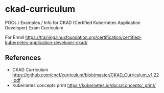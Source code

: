 # ckad-curriculum
POCs / Examples / Info for CKAD (Certified Kubernetes Application Developer) Exam Curriculum

For Enroll https://training.linuxfoundation.org/certification/certified-kubernetes-application-developer-ckad/

## References

- CKAD Curriculum https://github.com/cncf/curriculum/blob/master/CKAD_Curriculum_v1.22.pdf
- Kubernetes concepts print https://kubernetes.io/docs/concepts/_print/